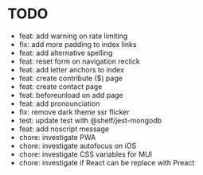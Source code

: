 # TODO

- feat: add warning on rate limiting
- fix: add more padding to index links
- feat: add alternative spelling
- feat: reset form on navigation reclick
- feat: add letter anchors to index
- feat: create contribute ($) page
- feat: create contact page
- feat: beforeunload on add page
- feat: add pronounciation
- fix: remove dark theme ssr flicker
- test: update test with @shelf/jest-mongodb
- feat: add noscript message
- chore: investigate PWA
- chore: investigate autofocus on iOS
- chore: investigate CSS variables for MUI
- chore: investigate if React can be replace with Preact
